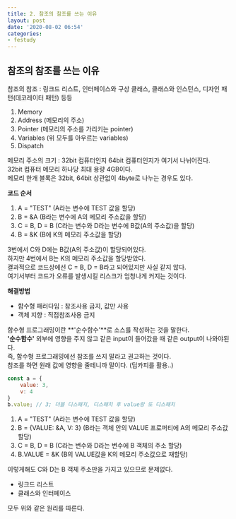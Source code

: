 ```yaml
---
title: 2. 참조의 참조를 쓰는 이유
layout: post
date: '2020-08-02 06:54'
categories:
- festudy
---
```


## 참조의 참조를 쓰는 이유

참조의 참조 : 링크드 리스트, 인터페이스와 구상 클래스, 클래스와 인스턴스, 디자인 패턴(데코레이터 패턴) 등등

1. Memory
2. Address (메모리의 주소)
3. Pointer (메모리의 주소를 가리키는 pointer)
4. Variables (위 모두를 아우르는 variables)
5. Dispatch

메모리 주소의 크기 : 32bit 컴퓨터인지 64bit 컴퓨터인지가 여기서 나뉘어진다.  
32bit 컴퓨터 메모리 하나당 최대 용량 4GB이다.  
메모리 한개 블록은 32bit, 64bit 상관없이 4byte로 나누는 경우도 있다.

**코드 순서**

1. A = "TEST" (A라는 변수에 TEST 값을 할당)  
2. B = &A (B라는 변수에 A의 메모리 주소값을 할당)
3. C = B, D = B (C라는 변수와 D라는 변수에 B값(A의 주소값)을 할당)
4. B = &K (B에 K의 메모리 주소값을 할당)

3번에서 C와 D에는 B값(A의 주소값)이 할당되어있다.  
하지만 4번에서 B는 K의 메모리 주소값을 할당받았다.  
결과적으로 코드상에선 C = B, D = B라고 되어있지만 사실 같지 않다.  
여기서부터 코드가 오류를 발생시킬 리스크가 엄청나게 커지는 것이다.

**해결방법**
* 함수형 패러다임 : 참조사용 금지, 값만 사용
* 객체 지향 : 직접참조사용 금지

함수형 프로그래밍이란 **'순수함수'**로 소스를 작성하는 것을 말한다.  
**'순수함수'** 외부에 영향을 주지 않고 같은 input이 들어갔을 때 같은 output이 나와야된다.  
즉, 함수형 프로그래밍에선 참조를 쓰지 말라고 권고하는 것이다.  
참조를 하면 원래 값에 영향을 줄테니까 말이다. (딥카피를 활용..)

```javascript
const a = {
    value: 3,
    v: 4
}
b.value; // 3; 더블 디스패치, 디스패치 후 value랑 또 디스패치
```

1. A = "TEST" (A라는 변수에 TEST 값을 할당)  
2. B = {VALUE: &A, V: 3} (B라는 객체 안의 VALUE 프로퍼티에 A의 메모리 주소값 할당)
3. C = B, D = B (C라는 변수와 D라는 변수에 B 객체의 주소 할당)
4. B.VALUE = &K (B의 VALUE값을 K의 메모리 주소값으로 재할당)

이렇게해도 C와 D는 B 객체 주소만을 가지고 있으므로 문제없다.

* 링크드 리스트
* 클래스와 인터페이스

모두 위와 같은 원리를 따른다.